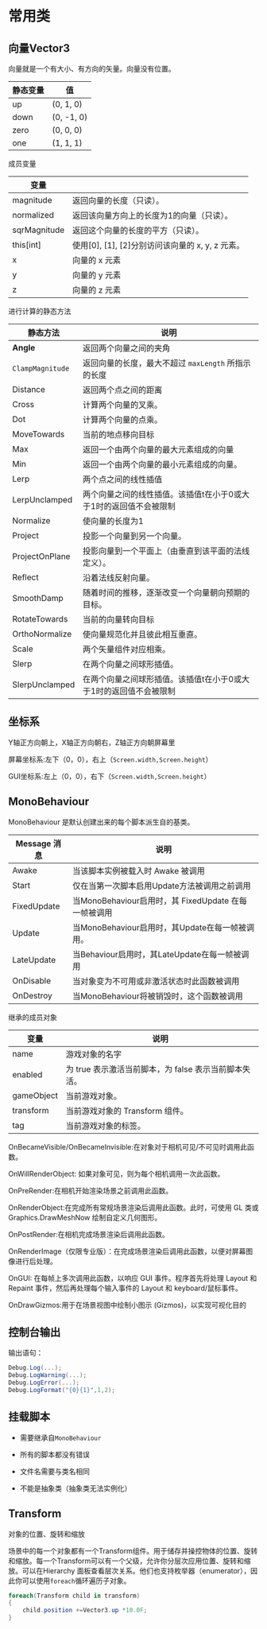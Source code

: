 # 常用类

## 向量Vector3

向量就是一个有大小、有方向的矢量。向量没有位置。

| 静态变量 | 值         |
| -------- | ---------- |
| up       | (0, 1, 0)  |
| down     | (0, -1, 0) |
| zero     | (0, 0, 0)  |
| one      | (1, 1, 1)  |

成员变量

| 变量         |                                                  |
| ------------ | ------------------------------------------------ |
| magnitude    | 返回向量的长度（只读）。                         |
| normalized   | 返回该向量方向上的长度为1的向量（只读）。        |
| sqrMagnitude | 返回这个向量的长度的平方（只读）。               |
| this[int]    | 使用[0], [1], [2]分别访问该向量的 x, y, z 元素。 |
| x            | 向量的 x 元素                                    |
| y            | 向量的 y 元素                                    |
| z            | 向量的 z 元素                                    |

进行计算的静态方法

| 静态方法         | 说明                                                         |
| ---------------- | ------------------------------------------------------------ |
| **Angle**        | 返回两个向量之间的夹角                                       |
| `ClampMagnitude` | 返回向量的长度，最大不超过 `maxLength` 所指示的长度          |
| Distance         | 返回两个点之间的距离                                         |
| Cross            | 计算两个向量的叉乘。                                         |
| Dot              | 计算两个向量的点乘。                                         |
| MoveTowards      | 当前的地点移向目标                                           |
| Max              | 返回一个由两个向量的最大元素组成的向量                       |
| Min              | 返回一个由两个向量的最小元素组成的向量。                     |
| Lerp             | 两个点之间的线性插值                                         |
| LerpUnclamped    | 两个向量之间的线性插值。该插值t在小于0或大于1时的返回值不会被限制 |
| Normalize        | 使向量的长度为1                                              |
| Project          | 投影一个向量到另一个向量。                                   |
| ProjectOnPlane   | 投影向量到一个平面上（由垂直到该平面的法线定义）。           |
| Reflect          | 沿着法线反射向量。                                           |
| SmoothDamp       | 随着时间的推移，逐渐改变一个向量朝向预期的目标。             |
| RotateTowards    | 当前的向量转向目标                                           |
| OrthoNormalize   | 使向量规范化并且彼此相互垂直。                               |
| Scale            | 两个矢量组件对应相乘。                                       |
| Slerp            | 在两个向量之间球形插值。                                     |
| SlerpUnclamped   | 在两个向量之间球形插值。该插值t在小于0或大于1时的返回值不会被限制 |



## 坐标系

Y轴正方向朝上，X轴正方向朝右，Z轴正方向朝屏幕里	

屏幕坐标系:左下（0，0），右上（`Screen.width,Screen.height`）

GUI坐标系:左上（0，0），右下（`Screen.width,Screen.height`）

## MonoBehaviour

MonoBehaviour 是默认创建出来的每个脚本派生自的基类。

| Message 消息 | 说明                                                 |
| ------------ | ---------------------------------------------------- |
| Awake        | 当该脚本实例被载入时 Awake 被调用                    |
| Start        | 仅在当第一次脚本启用Update方法被调用之前调用         |
| FixedUpdate  | 当MonoBehaviour启用时，其 FixedUpdate 在每一帧被调用 |
| Update       | 当MonoBehaviour启用时，其Update在每一帧被调用。      |
| LateUpdate   | 当Behaviour启用时，其LateUpdate在每一帧被调用        |
| OnDisable    | 当对象变为不可用或非激活状态时此函数被调用           |
| OnDestroy    | 当MonoBehaviour将被销毁时，这个函数被调用            |

继承的成员对象



| 变量       | 说明                                                  |
| ---------- | ----------------------------------------------------- |
| name       | 游戏对象的名字                                        |
| enabled    | 为 true 表示激活当前脚本，为 false 表示当前脚本失活。 |
| gameObject | 当前游戏对象。                                        |
| transform  | 当前游戏对象的 Transform 组件。                       |
| tag        | 当前游戏对象的标签。                                  |

OnBecameVisible/OnBecameInvisible:在对象对于相机可见/不可见时调用此函数。

OnWillRenderObject: 如果对象可见，则为每个相机调用一次此函数。

OnPreRender:在相机开始渲染场景之前调用此函数。

OnRenderObject:在完成所有常规场景渲染后调用此函数。此时，可使用 GL 类或Graphics.DrawMeshNow 绘制自定义几何图形。

OnPostRender:在相机完成场景渲染后调用此函数。

OnRenderImage（仅限专业版）：在完成场景渲染后调用此函数，以便对屏幕图像进行后处理。

OnGUI: 在每帧上多次调用此函数，以响应 GUI 事件。程序首先将处理 Layout 和 Repaint 事件，然后再处理每个输入事件的 Layout 和 keyboard/鼠标事件。

OnDrawGizmos:用于在场景视图中绘制小图示 (Gizmos)，以实现可视化目的

## 控制台输出

输出语句：

```c#
Debug.Log(...);
Debug.LogWarning(...);
Debug.LogError(...);
Debug.LogFormat("{0}{1}",1,2);
```

## 挂载脚本

+ 需要继承自`MonoBehaviour`

+  所有的脚本都没有错误
+  文件名需要与类名相同
+ 不能是抽象类（抽象类无法实例化）

## Transform

对象的位置、旋转和缩放

场景中的每一个对象都有一个Transform组件。用于储存并操控物体的位置、旋转和缩放。每一个Transform可以有一个父级，允许你分层次应用位置、旋转和缩放。可以在Hierarchy 面板查看层次关系。他们也支持枚举器（enumerator），因此你可以使用`foreach`循环遍历子对象。

```C#
foreach(Transform child in transform)
{
    child.position +=Vector3.up *10.0F;
}
```

